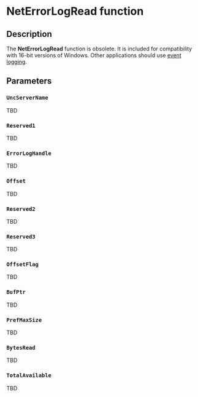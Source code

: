 # NetErrorLogRead function

## Description

The
**NetErrorLogRead** function is obsolete. It is included for compatibility with 16-bit versions of Windows. Other applications should use
[event logging](https://learn.microsoft.com/windows/desktop/EventLog/event-logging).

## Parameters

### `UncServerName`

TBD

### `Reserved1`

TBD

### `ErrorLogHandle`

TBD

### `Offset`

TBD

### `Reserved2`

TBD

### `Reserved3`

TBD

### `OffsetFlag`

TBD

### `BufPtr`

TBD

### `PrefMaxSize`

TBD

### `BytesRead`

TBD

### `TotalAvailable`

TBD